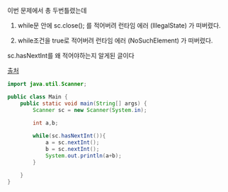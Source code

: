 이번 문제에서 총 두번틀렸는데
</br>


1. while문 안에 sc.close(); 를 적어버려 런타임 에러 (IllegalState) 가 떠버렸다.

2. while조건을 true로 적어버려 런타임 에러 (NoSuchElement) 가 떠버렸다.

sc.hasNextInt를 왜 적어야하는지 알게된 글이다

[출처](https://cordingdiary.tistory.com/45)

```java
import java.util.Scanner;

public class Main {
    public static void main(String[] args) {
        Scanner sc = new Scanner(System.in);

        int a,b;
        
        while(sc.hasNextInt()){
            a = sc.nextInt();
            b = sc.nextInt();
            System.out.println(a+b);
        }

    }
}
```

